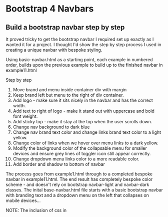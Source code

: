 # Bootstrap 4 Navbars

## Build a bootstrap navbar step by step

It proved tricky to get the bootstrap navbar I required set up exactly as I wanted it for a project.  I thought I'd show the step by step process I used in creating a unique navbar with bespoke styling.

Using basic-navbar.html as a starting point, each example in numbered order, builds upon the previous example to build up to the finished navbar in example11.html

Step by step
1. Move brand and menu inside container div with margin
2. Keep brand left but menu to the right of div container.
3. Add logo - make sure it sits nicely in the navbar and has the correct width.
4. Add text to right of logo - make it stand out with uppercase and bold font weight.
5. Add sticky top - make it stay at the top when the user scrolls down.
6. Change nav background to dark blue
7. Change nav brand text color and change links brand text color to a light yellow.
8. Change color of links when we hover over menu links to a dark yellow.
9. Modify the background color of the collapsable menu for smaller devices and ensure grey lines of toggler icon still appear correctly.
10. Change dropdown menu links color to a more readable color.
11. Add border and shadow to bottom of navbar

The process goes from example1.html through to a completed bespoke navbar in example11.html. 
The end result has completely bespoke color scheme - and doesn't rely on bootstrap navbar-light and navbar-dark classes. 
The inital base-navbar.html file starts with a basic bootstrap navbar with branding text and a dropdown menu on the left that collapses on mobile devices... 

NOTE: The inclusion of css in <style> is only for demonstration purposes. For any devs reading this, it's always best practice to include css in its own file and call it.  NOTE! Bespoke css has to be called AFTER the bootstrap styles are loaded.
The bootstrap JS files are included for demonstration purposes as well. Again, its better to separate them into their own files and call them via <script src="..... 

=====================================

### 1. Example1 - FROM basic-navbar.html
- I wanted all navbar elements to have margins and NOT have a full width container. However, I wanted the navbar itself to be full width so I only put the brand name and menu inside the div with class container. 
- ACTION: Placed brand name and menu items inside a bootstrap <div class="container"... (bootstrap built in class)

### 2. Example2 - FROM example1.html
- I wanted to keep the brand name on the left but I didn't want the menu to appear next to it.  I wanted the menu to appear on the right of the navbar.
- ACTION: I added the class name 'justify-content-end' to the menu links div = <div class="collapse navbar-collapse justify-content-end"

### 3. Example3 - FROM example2.html
- I wanted to add in a logo that fits nicely in the navbar.  After experimenting with sizes, it seems that setting width to 80 works well with bootstrap navbars.
- ACTION: Added logo <img> within <a class="navbar-brand"> tag.  Aligned it in the center to make sure it sat nicely and also set the width to 70, all with built in bootstrap classes.  Added a right margin level 2 class (mr-2) to leave a little space between the image and the company name/ slogan.

### 4. Example4 - FROM example3.html
- I wanted to make the text to the right of the logo stand out and look more professional.
- ACTION: Placed the company name inside a <span> tag below the image but still inside the <a> brand tag.  Added the built in classes - text-uppercase, font-weight-bold, and text-light to the <span> element.

### 5. Example5 - FROM example4.html
- I wanted to make the navbar sticky so that stays at the top of the screen whenever the user scrolls down the page.
- ACTION: In the <nav> tag, I added the class 'sticky-top'.

### NAVBAR SCHEME

### 6. Example6 - FROM example5.html
- Now, I wanted to start adding my own bespoke color scheme. Firstly, I wanted to change the navbar to a bespoke dark blue color.
- ACTION: Firstly, added bespoke styling to the navbar class. Secondly, in order for our own scheme to work, I had to remove the default classes from the <nav> tag - navbar-light and bg-light. (These classes automatically take care of adding dark text to a light background - if that works for your navbar, I would keep that in there as it takes care of link hovering and the collapsible button styling for mobile devices.  Use steps 6 onwards when you need completely bespoke colors for your navbar.)

### 7. Example7 - FROM example6.html
- I wanted to change the brand name text and the menu links to a light yellow color to go on top of the dark blue background.
- ACTION: Add and modify navbar a{} in our own styles. (Must load AFTER bootstrap css loads when you are adding into a stylesheet)

### 8. Example8 - FROM example7.html
- Here, I wanted to make the links a darker yellow when we hover over them.
- ACTION: Add and modify .navbar a:hover{} to our darker yellow color.

### 9. Example9 - FROM example8.html
- I wanted to have the menu icon for the collapsed menu on smaller screens to have the same color border and the same color bars as the menu links.
- Using the bootstrap classes navbar-dark/light with bg-dark/light automatically gives a darker or lighter version of the collapsed menu. However, if you need bespoke colors, the following action works...
- ACTION: 
  - Firstly, I included the stylesheet for Font Awesome to use customizable icons.
  - Secondly, I replaced the class 'navbar-toggler-icon' in the <span> tag located in the <button> tag with an icon class called 'fa fa-bars'.
  - Thirdly, I changed the border color of the outer button class 'navbar-toggler' to the same yellow color as the menu links.
  - Finally, I added and modified the class 'fa-bars' to the yellow color.  This ensured the border and the menu bars in our collapsed menu button were the same as our links.
    (NOTE: You can use any icon for your menu that you prefer.  I used font awesome in this project because their icons allow you to change colors without breaking or needing to modify other bootstrap classes.)

### 10. Example10 - FROM example9.html
- Here, because all links are set to yellow, we needed to change the color of the links on the dropdown menu to a readable color for a white background.
- ACTION: I added and modified .navbar a.dropdown-item{} to color:grey.

### 11. Example11 - FROM example10.html
- Finally, we want to add a little bit of shadow and a border to the bottom of the navbar.
- ACTION: To set shadow we can use the built in bootstrap 'shadow' class so we add that to the <nav> tag.
I then added a border-button setting to the .navbar{} stylings already in use for our navbar background color.

The result of this is a unique navbar and toggle button for smaller screens, built with some personalized styling but also using bootstrap classes where relevant.

